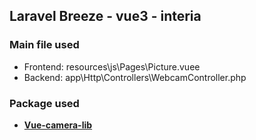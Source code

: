 
## Laravel Breeze - vue3 - interia

### Main file used
 - Frontend: resources\js\Pages\Picture.vuee
 - Backend: app\Http\Controllers\WebcamController.php

### Package used

- **[Vue-camera-lib](https://socket.dev/npm/package/vue-camera-lib)**

